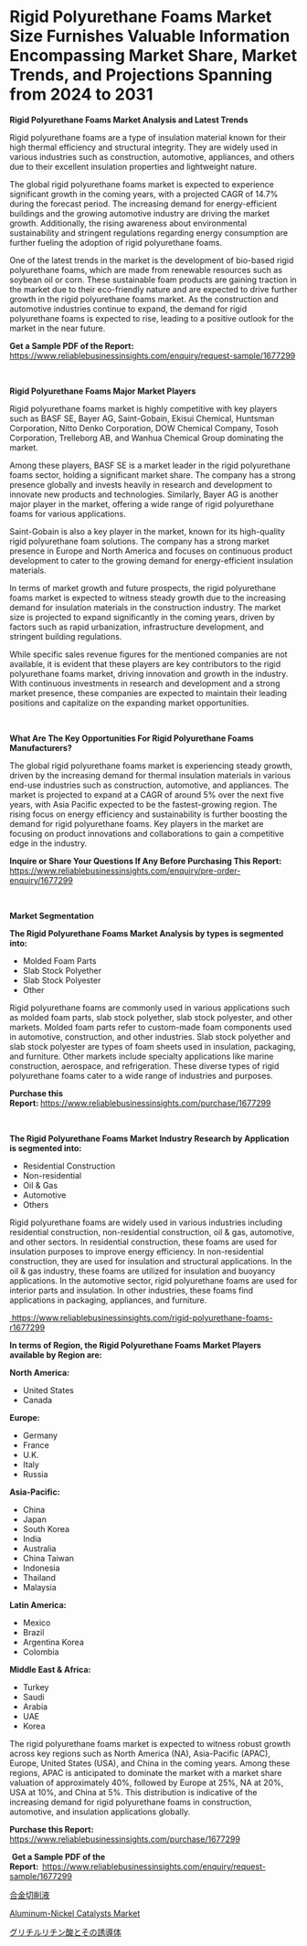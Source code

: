 <p><h1>Rigid Polyurethane Foams Market Size Furnishes Valuable Information Encompassing Market Share, Market Trends, and Projections Spanning from 2024 to 2031</h1></p><p><strong>Rigid Polyurethane Foams Market Analysis and Latest Trends</strong></p>
<p><p>Rigid polyurethane foams are a type of insulation material known for their high thermal efficiency and structural integrity. They are widely used in various industries such as construction, automotive, appliances, and others due to their excellent insulation properties and lightweight nature.</p><p>The global rigid polyurethane foams market is expected to experience significant growth in the coming years, with a projected CAGR of 14.7% during the forecast period. The increasing demand for energy-efficient buildings and the growing automotive industry are driving the market growth. Additionally, the rising awareness about environmental sustainability and stringent regulations regarding energy consumption are further fueling the adoption of rigid polyurethane foams.</p><p>One of the latest trends in the market is the development of bio-based rigid polyurethane foams, which are made from renewable resources such as soybean oil or corn. These sustainable foam products are gaining traction in the market due to their eco-friendly nature and are expected to drive further growth in the rigid polyurethane foams market. As the construction and automotive industries continue to expand, the demand for rigid polyurethane foams is expected to rise, leading to a positive outlook for the market in the near future.</p></p>
<p><strong>Get a Sample PDF of the Report:&nbsp;</strong> <a href="https://www.reliablebusinessinsights.com/enquiry/request-sample/1677299">https://www.reliablebusinessinsights.com/enquiry/request-sample/1677299</a></p>
<p>&nbsp;</p>
<p><strong>Rigid Polyurethane Foams Major Market Players</strong></p>
<p><p>Rigid polyurethane foams market is highly competitive with key players such as BASF SE, Bayer AG, Saint-Gobain, Ekisui Chemical, Huntsman Corporation, Nitto Denko Corporation, DOW Chemical Company, Tosoh Corporation, Trelleborg AB, and Wanhua Chemical Group dominating the market.</p><p>Among these players, BASF SE is a market leader in the rigid polyurethane foams sector, holding a significant market share. The company has a strong presence globally and invests heavily in research and development to innovate new products and technologies. Similarly, Bayer AG is another major player in the market, offering a wide range of rigid polyurethane foams for various applications. </p><p>Saint-Gobain is also a key player in the market, known for its high-quality rigid polyurethane foam solutions. The company has a strong market presence in Europe and North America and focuses on continuous product development to cater to the growing demand for energy-efficient insulation materials.</p><p>In terms of market growth and future prospects, the rigid polyurethane foams market is expected to witness steady growth due to the increasing demand for insulation materials in the construction industry. The market size is projected to expand significantly in the coming years, driven by factors such as rapid urbanization, infrastructure development, and stringent building regulations.</p><p>While specific sales revenue figures for the mentioned companies are not available, it is evident that these players are key contributors to the rigid polyurethane foams market, driving innovation and growth in the industry. With continuous investments in research and development and a strong market presence, these companies are expected to maintain their leading positions and capitalize on the expanding market opportunities.</p></p>
<p>&nbsp;</p>
<p><strong>What Are The Key Opportunities For Rigid Polyurethane Foams Manufacturers?</strong></p>
<p><p>The global rigid polyurethane foams market is experiencing steady growth, driven by the increasing demand for thermal insulation materials in various end-use industries such as construction, automotive, and appliances. The market is projected to expand at a CAGR of around 5% over the next five years, with Asia Pacific expected to be the fastest-growing region. The rising focus on energy efficiency and sustainability is further boosting the demand for rigid polyurethane foams. Key players in the market are focusing on product innovations and collaborations to gain a competitive edge in the industry.</p></p>
<p><strong>Inquire or Share Your Questions If Any Before Purchasing This Report:</strong> <a href="https://www.reliablebusinessinsights.com/enquiry/pre-order-enquiry/1677299">https://www.reliablebusinessinsights.com/enquiry/pre-order-enquiry/1677299</a></p>
<p>&nbsp;</p>
<p><strong>Market Segmentation</strong></p>
<p><strong>The Rigid Polyurethane Foams Market Analysis by types is segmented into:</strong></p>
<p><ul><li>Molded Foam Parts</li><li>Slab Stock Polyether</li><li>Slab Stock Polyester</li><li>Other</li></ul></p>
<p><p>Rigid polyurethane foams are commonly used in various applications such as molded foam parts, slab stock polyether, slab stock polyester, and other markets. Molded foam parts refer to custom-made foam components used in automotive, construction, and other industries. Slab stock polyether and slab stock polyester are types of foam sheets used in insulation, packaging, and furniture. Other markets include specialty applications like marine construction, aerospace, and refrigeration. These diverse types of rigid polyurethane foams cater to a wide range of industries and purposes.</p></p>
<p><strong>Purchase this Report:&nbsp;</strong><a href="https://www.reliablebusinessinsights.com/purchase/1677299">https://www.reliablebusinessinsights.com/purchase/1677299</a></p>
<p>&nbsp;</p>
<p><strong>The Rigid Polyurethane Foams Market Industry Research by Application is segmented into:</strong></p>
<p><ul><li>Residential Construction</li><li>Non-residential</li><li>Oil & Gas</li><li>Automotive</li><li>Others</li></ul></p>
<p><p>Rigid polyurethane foams are widely used in various industries including residential construction, non-residential construction, oil & gas, automotive, and other sectors. In residential construction, these foams are used for insulation purposes to improve energy efficiency. In non-residential construction, they are used for insulation and structural applications. In the oil & gas industry, these foams are utilized for insulation and buoyancy applications. In the automotive sector, rigid polyurethane foams are used for interior parts and insulation. In other industries, these foams find applications in packaging, appliances, and furniture.</p></p>
<p><a href="https://www.reliablebusinessinsights.com/rigid-polyurethane-foams-r1677299">&nbsp;https://www.reliablebusinessinsights.com/rigid-polyurethane-foams-r1677299</a></p>
<p><strong>In terms of Region, the Rigid Polyurethane Foams Market Players available by Region are:</strong></p>
<p>
    <p> <strong> North America: </strong>
        <ul>
            <li>United States</li>
            <li>Canada</li>
        </ul>
        </p> 
    <p> <strong> Europe: </strong>
        <ul>
            <li>Germany</li>
            <li>France</li>
            <li>U.K.</li>
            <li>Italy</li>
            <li>Russia</li>
        </ul>
        </p> 
    <p> <strong> Asia-Pacific: </strong>
        <ul>
            <li>China</li>
            <li>Japan</li>
            <li>South Korea</li>
            <li>India</li>
            <li>Australia</li>
            <li>China Taiwan</li>
            <li>Indonesia</li>
            <li>Thailand</li>
            <li>Malaysia</li>
        </ul>
        </p> 
    <p> <strong> Latin America: </strong>
        <ul>
            <li>Mexico</li>
            <li>Brazil</li>
            <li>Argentina Korea</li>
            <li>Colombia</li>
        </ul>
        </p> 
    <p> <strong> Middle East & Africa: </strong>
        <ul>
            <li>Turkey</li>
            <li>Saudi</li>
            <li>Arabia</li>
            <li>UAE</li>
            <li>Korea</li>
        </ul>
    </p>
    </p>
<p><p>The rigid polyurethane foams market is expected to witness robust growth across key regions such as North America (NA), Asia-Pacific (APAC), Europe, United States (USA), and China in the coming years. Among these regions, APAC is anticipated to dominate the market with a market share valuation of approximately 40%, followed by Europe at 25%, NA at 20%, USA at 10%, and China at 5%. This distribution is indicative of the increasing demand for rigid polyurethane foams in construction, automotive, and insulation applications globally.</p></p>
<p><strong>Purchase this Report: </strong><a href="https://www.reliablebusinessinsights.com/purchase/1677299">https://www.reliablebusinessinsights.com/purchase/1677299</a></p>
<p>&nbsp;<strong>Get a Sample PDF of the Report:&nbsp;&nbsp;</strong><a href="https://www.reliablebusinessinsights.com/enquiry/request-sample/1677299">https://www.reliablebusinessinsights.com/enquiry/request-sample/1677299</a></p>
<p><strong></strong></p>
<p><p><a href="https://github.com/mares423/Market-Research-Report-List-1/blob/main/850813399397.md">合金切削液</a></p><p><a href="https://github.com/mabutironaldo/Market-Research-Report-List-4/blob/main/aluminum-nickel-catalysts-market.md">Aluminum-Nickel Catalysts Market</a></p><p><a href="https://github.com/SarahFahey88/Market-Research-Report-List-1/blob/main/909633999396.md">グリチルリチン酸とその誘導体</a></p></p>